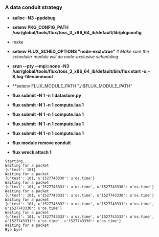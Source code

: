 ### A data conduit strategy

- **salloc -N3 -ppdebug**

- **setenv PKG_CONFIG_PATH /usr/global/tools/flux/toss_3_x86_64_ib/default/lib/pkgconfig**

- make

- **setenv FLUX_SCHED_OPTIONS "node-excl=true"** *# Make sure the scheduler module will do node-exclusive scheduling*

- **srun --pty --mpi=none -N3 /usr/global/tools/flux/toss_3_x86_64_ib/default/bin/flux start -o,-S,log-filename=out**

- **setenv FLUX_MODULE_PATH "./:$FLUX_MODULE_PATH"
- **flux submit -N 1 -n 1 datastore.py**

- **flux submit -N 1 -n 1 compute.lua 1**
- **flux submit -N 1 -n 1 compute.lua 1**
- **flux submit -N 1 -n 1 compute.lua 1**
- **flux submit -N 1 -n 1 compute.lua 1**

- **flux module remove conduit**
- **flux wreck attach 1**
```
Starting....
Waiting for a packet
{u'test': 101}
Waiting for a packet
{u'test': 101, u'1527743330': u'os.time'}
Waiting for a packet
{u'test': 101, u'1527743331': u'os.time', u'1527743330': u'os.time'}
Waiting for a packet
{u'test': 101, u'1527743331': u'os.time', u'1527743330': u'os.time'}
Waiting for a packet
{u'test': 101, u'1527743332': u'os.time', u'1527743331': u'os.time', u'1527743330': u'os.time'}
Waiting for a packet
{u'test': 101, u'1527743333': u'os.time', u'1527743332': u'os.time', u'1527743331': u'os.time', u'1527743330': u'os.time'}
Waiting for a packet
Bye bye!
```
